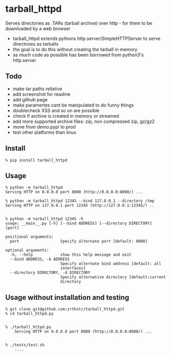 # tarball_httpd
Serves directories as .TARs (tarball archive) over http - for them to be downloaded by a web browser

* tarball_httpd extends pythons http.server/SimpleHTTPServer to serve directroies as tarballs
* the goal is to do this without creating the tarball in memory
* as much code as possible has been borrowed from python3's http.server

## Todo
* make tar paths rellative
* add screenshot for readme 
* add github page
* make paramertes cant be manipulated to do funny things
* doublecheck XSS and so on are possible
* check if archive is created in memory or streamed
* add more supported archive files: zip, non compressed zip, gz/gz2
* move from demo.pypi to prod
* test other platforms than linux

## Install
    % pip install tarball_httpd

## Usage
    % python -m tarball_httpd
    Serving HTTP on 0.0.0.0 port 8000 (http://0.0.0.0:8000/) ...
    
    % python -m tarball_httpd 12345 --bind 127.0.0.1 --directory /tmp
    Serving HTTP on 127.0.0.1 port 12345 (http://127.0.0.1:12345/) ..


    % python -m tarball_httpd 12345 -h                               
    usage: __main__.py [-h] [--bind ADDRESS] [--directory DIRECTORY] [port]

    positional arguments:
      port                  Specify alternate port [default: 8000]
    
    optional arguments:
      -h, --help            show this help message and exit
      --bind ADDRESS, -b ADDRESS
                            Specify alternate bind address [default: all
                            interfaces]
      --directory DIRECTORY, -d DIRECTORY
                            Specify alternative directory [default:current
                            directory

## Usage without installation and testing
    % git clone git@github.com:zrthstr/tarball_httpd.git
    % cd tarball_httpd.py


    % ./tarball_httpd.py
        Serving HTTP on 0.0.0.0 port 8000 (http://0.0.0.0:8000/) ...


    % ./tests/test.sh
        ....


